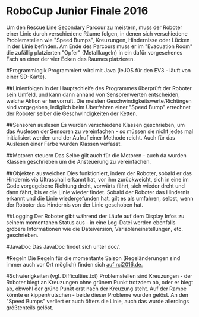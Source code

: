 RoboCup Junior Finale 2016
==========================
Um den Rescue Line Secondary Parcour zu meistern, muss der Roboter einer Linie durch verschiedene Räume folgen, in denen sich verschiedene Problemstellen wie "Speed Bumps", Kreuzungen, Hindernisse oder Lücken in der Linie befinden. Am Ende des Parcours muss er im "Evacuation Room" die zufällig platzierten "Opfer" (Metallkugeln) in ein dafür vorgesehenes Fach an einer der vier Ecken des Raumes platzieren.

#Programmlogik
Programmiert wird mit Java (leJOS für den EV3 - läuft von einer SD-Karte).

##Linienfolgen
In der Hauptschleife des Programmes überprüft der Roboter sein Umfeld, und kann dann anhand von Sensorenwerten entscheiden, welche Aktion er hervorruft. Die meisten Geschwindigkeitswerte/Richtingen sind vorgegeben, lediglich beim Überfahren einer "Speed Bump" errechnet der Roboter selber die Geschwindigkeiten der Ketten.

##Sensoren auslesen
Es wurden verschiedene Klassen geschrieben, um das Auslesen der Sensoren zu vereinfachen - so müssen sie nicht jedes mal initialisiert werden und der Aufruf einer Methode reicht. Auch für das Auslesen einer Farbe wurden Klassen verfasst.

##Motoren steuern
Das Selbe gilt auch für die Motoren - auch da wurden Klassen geschrieben um die Ansteuerung zu vereinfachen.

##Objekten ausweichen
Dies funktioniert, indem der Roboter, sobald er das Hindernis via Ultraschall erkannt hat, vor ihm zurückweicht, sich in eine im Code vorgegebene Richtung dreht, vorwärts fährt, sich wieder dreht und dann fährt, bis er die Linie wieder findet. Sobald der Roboter das Hindernis erkannt und die Linie wiedergefunden hat, gilt es als umfahren, selbst, wenn der Roboter das Hindernis von der Linie geschoben hat.

##Logging
Der Roboter gibt während der Läufe auf dem Display Infos zu seinem momentanen Status aus - in eine Log-Datei werden ebenfalls gröbere Informationen wie die Dateiversion, Variableneinstellungen, etc. geschrieben.

#JavaDoc
Das JavaDoc findet sich unter doc/.

#Regeln
Die Regeln für die momentante Saison (Regeländerungen sind immer auch vor Ort möglich) finden sich [auf rcj2016.de.](https://rcj2016.de/sites/default/files/rescue_line_2015.pdf)

#Schwierigkeiten
(vgl. Difficulties.txt)
Problemstellen sind Kreuzungen -  der Roboter biegt an Kreuzungen ohne grünem Punkt trotzdem ab, oder er biegt ab, obwohl der grüne Punkt erst nach der Kreuzung steht.
Auf der Rampe könnte er kippen/rutschen - beide dieser Probleme wurden gelöst.
An den "Speed Bumps" verliert er auch öfters die Linie, auch das wurde allerdings größtenteils gelöst.
